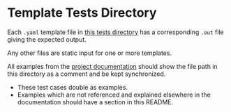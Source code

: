 # Template Tests Directory

Each `.yaml` template file in [this tests directory](./)
	has a corresponding `.out` file giving the expected output.

Any other files are static input for one or more templates.

All examples from the [project documentation](../README.md) should show
	the file path in this directory as a comment and be kept synchronized.

- These test cases double as examples.
- Examples which are not referenced and explained elsewhere in the
	documentation should have a section in this README.
